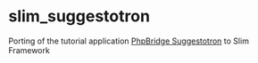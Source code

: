 slim_suggestotron
=================

Porting of the tutorial application [PhpBridge Suggestotron](https://github.com/dshafik/suggestotron) to Slim Framework
